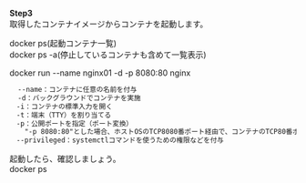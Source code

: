 **Step3**  
取得したコンテナイメージからコンテナを起動します。  

docker ps(起動コンテナ一覧)  
docker ps -a(停止しているコンテナも含めて一覧表示)  

docker run --name nginx01 -d -p 8080:80 nginx  
```txt
  --name：コンテナに任意の名前を付与  
  -d：バックグラウンドでコンテナを実施  
　-i：コンテナの標準入力を開く  
　-t：端末（TTY）を割り当てる  
　-p：公開ポートを指定（ポート変換）  
　  "-p 8080:80"とした場合、ホストOSのTCP8080番ポート経由で、コンテナのTCP80番ポートへアクセスする  
　--privileged：systemctlコマンドを使うための権限などを付与  
```

起動したら、確認しましょう。  
docker ps  
